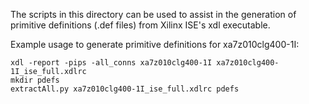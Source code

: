 The scripts in this directory can be used to assist in the generation of primitive definitions (.def files) from Xilinx ISE's xdl executable.

Example usage to generate primitive definitions for xa7z010clg400-1I:

```
xdl -report -pips -all_conns xa7z010clg400-1I xa7z010clg400-1I_ise_full.xdlrc
mkdir pdefs
extractAll.py xa7z010clg400-1I_ise_full.xdlrc pdefs
```